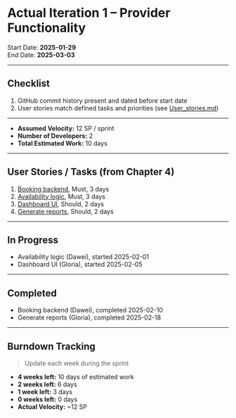 # Actual Iteration 1 – Provider Functionality

Start Date: **2025-01-29**  
End Date: **2025-03-03**

---

## Checklist

1. GitHub commit history present and dated before start date  
2. User stories match defined tasks and priorities (see [User_stories.md](./User_stories.md))

---

- **Assumed Velocity:** 12 SP / sprint  
- **Number of Developers:** 2  
- **Total Estimated Work:** 10 days

---

## User Stories / Tasks (from Chapter 4)

1. [Booking backend](./user_stories/booking_backend.md), Must, 3 days  
2. [Availability logic](./user_stories/availability_logic.md), Must, 3 days  
3. [Dashboard UI](./user_stories/dashboard_ui.md), Should, 2 days  
4. [Generate reports](./user_stories/generate_reports.md), Should, 2 days

---

## In Progress

- Availability logic (Dawei), started 2025-02-01  
- Dashboard UI (Gloria), started 2025-02-05

---

## Completed

- Booking backend (Dawei), completed 2025-02-10  
- Generate reports (Gloria), completed 2025-02-18

---

## Burndown Tracking

> Update each week during the sprint

- **4 weeks left:** 10 days of estimated work  
- **2 weeks left:** 6 days  
- **1 week left:** 3 days  
- **0 weeks left:** 0 days  
- **Actual Velocity:** ~12 SP
